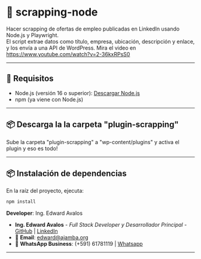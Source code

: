 # 📄 scrapping-node

Hacer scrapping de ofertas de empleo publicadas en LinkedIn usando Node.js y Playwright.  
El script extrae datos como título, empresa, ubicación, descripción y enlace, y los envía a una API de WordPress.
Mira el video en https://www.youtube.com/watch?v=2-36kxRPsS0

---

## 🚀 Requisitos

- Node.js (versión 16 o superior): [Descargar Node.js](https://nodejs.org/)
- npm (ya viene con Node.js)

---

## 📦 Descarga la la carpeta "plugin-scrapping"

Sube la carpeta "plugin-scrapping" a "wp-content/plugins" y activa el plugin y eso es todo!

---

## 📦 Instalación de dependencias

En la raíz del proyecto, ejecuta:

```bash
npm install
```

**Developer**: Ing. Edward Avalos  

- **Ing. Edward Avalos** - *Full Stack Developer y Desarrollador Principal* - [GitHub](https://github.com/kirusiya/) | [LinkedIn](https://www.linkedin.com/in/edward-avalos-severiche/)
- 📧 **Email**: edward@ajamba.org
- 📱 **WhatsApp Business**: (+591) 61781119 | [Whatsapp](https://wa.me/59161781119)
---


